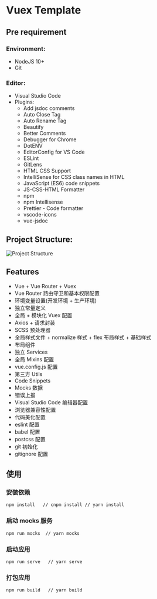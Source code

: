 # Vuex Template



## Pre requirement

### Environment:

- NodeJS 10+
- Git



### Editor:

- Visual Studio Code
- Plugins:
  - Add jsdoc comments
  - Auto Close Tag
  - Auto Rename Tag
  - Beautify
  - Better Comments
  - Debugger for Chrome
  - DotENV
  - EditorConfig for VS Code
  - ESLint
  - GitLens
  - HTML CSS Support
  - IntelliSense for CSS class names in HTML
  - JavaScript (ES6) code snippets
  - JS-CSS-HTML Formatter
  - npm
  - npm Intellisense
  - Prettier - Code formatter
  - vscode-icons
  - vue-jsdoc



## Project Structure:

![Project Structure](D:\dev\package\project-sample\vuex-template\vue-project-architecture.png)



## Features

- Vue + Vue Router + Vuex
- Vue Router 路由守卫和基本权限配置
- 环境变量设置(开发环境 + 生产环境)
- 独立常量定义
- 全局 + 模块化 Vuex 配置
- Axios + 请求封装
- SCSS 预处理器
- 全局样式文件 + normalize 样式 + flex 布局样式 + 基础样式
- 布局组件
- 独立 Services
- 全局 Mixins 配置
- vue.config.js 配置
- 第三方 Utils
- Code Snippets
- Mocks 数据
- 错误上报
- Visual Studio Code 编辑器配置
- 浏览器兼容性配置
- 代码美化配置
- eslint 配置
- babel 配置
- postcss 配置
- git 初始化
- gitignore 配置



## 使用

### 安装依赖

```
npm install   // cnpm install // yarn install
```

### 启动 mocks 服务

```
npm run mocks  // yarn mocks
```

### 启动应用

```
npm run serve   // yarn serve
```

### 打包应用

```
npm run build   // yarn build
```

